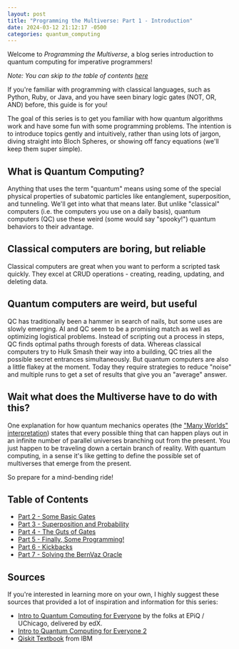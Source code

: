 ```yaml
---
layout: post
title: "Programming the Multiverse: Part 1 - Introduction"
date: 2024-03-12 21:12:17 -0500
categories: quantum_computing
---
```


Welcome to _Programming the Multiverse_, a blog series introduction to quantum computing for imperative programmers!

_Note: You can skip to the table of contents [here](#table-of-contents)_

If you're familiar with programming with classical languages, such as Python, Ruby, or Java, and you have seen binary logic gates (NOT, OR, AND) before, this guide is for you!

The goal of this series is to get you familiar with how quantum algorithms work and have some fun with some programming problems. The intention is to introduce topics gently and intuitively, rather than using lots of jargon, diving straight into Bloch Spheres, or showing off fancy equations (we'll keep them super simple).

## What is Quantum Computing?

Anything that uses the term "quantum" means using some of the special physical properties of subatomic particles like entanglement, superposition, and tunneling. We'll get into what that means later. But unlike "classical" computers (i.e. the computers you use on a daily basis), quantum computers (QC) use these weird (some would say "spooky!") quantum behaviors to their advantage.

## Classical computers are boring, but reliable

Classical computers are great when you want to perform a scripted task quickly. They excel at CRUD operations - creating, reading, updating, and deleting data.

## Quantum computers are weird, but useful

QC has traditionally been a hammer in search of nails, but some uses are slowly emerging. AI and QC seem to be a promising match as well as optimizing logistical problems. Instead of scripting out a process in steps, QC finds optimal paths through forests of data. Whereas classical computers try to Hulk Smash their way into a building, QC tries all the possible secret entrances simultaneously. But quantum computers are also a little flakey at the moment. Today they require strategies to reduce "noise" and multiple runs to get a set of results that give you an "average" answer.

## Wait what does the Multiverse have to do with this?

One explanation for how quantum mechanics operates (the ["Many Worlds" interpretation](https://en.wikipedia.org/wiki/Many-worlds_interpretation)) states that every possible thing that can happen plays out in an infinite number of parallel universes branching out from the present. You just happen to be traveling down a certain branch of reality. With quantum computing, in a sense it's like getting to define the possible set of multiverses that emerge from the present.

So prepare for a mind-bending ride!

## Table of Contents

- [Part 2 - Some Basic Gates](/programming-the-multiverse-part-2/)
- [Part 3 - Superposition and Probability](/programming-the-multiverse-part-3/)
- [Part 4 - The Guts of Gates](/programming-the-multiverse-part-4/)
- [Part 5 - Finally, Some Programming!](/programming-the-multiverse-part-5/)
- [Part 6 - Kickbacks](/programming-the-multiverse-part-6/)
- [Part 7 - Solving the BernVaz Oracle](/programming-the-multiverse-part-7/)

## Sources

If you're interested in learning more on your own, I highly suggest these sources that provided a lot of inspiration and information for this series:

- [Intro to Quantum Computing for Everyone](https://www.edx.org/learn/quantum-computing/university-of-chicago-introduction-to-quantum-computing-for-everyone?index=product&objectID=course-e08ab5d6-00e1-4cab-8e00-12d05299e906) by the folks at EPiQ / UChicago, delivered by edX.
- [Intro to Quantum Computing for Everyone 2](https://learning.edx.org/course/course-v1:UChicagoX+QUAN12000+2T2021/home)
- [Qiskit Textbook](https://github.com/Qiskit/textbook) from IBM
